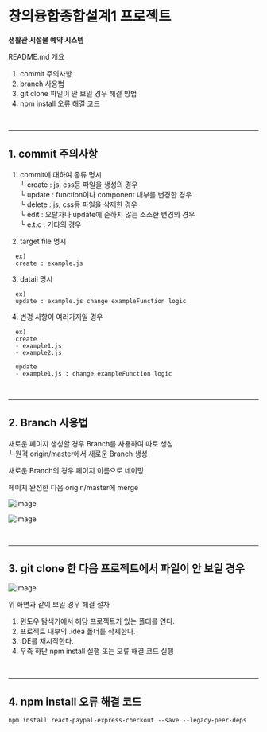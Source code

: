 # 창의융합종합설계1 프로젝트<br>
**생활관 시설물 예약 시스템**

README.md 개요  
1. commit 주의사항
2. branch 사용법
3. git clone 파일이 안 보일 경우 해결 방법
4. npm install 오류 해결 코드

<br>

---

## **1. commit 주의사항**
1. commit에 대하여 종류 명시<br>
  └ create : js, css등 파일을 생성의 경우<br>
  └ update : function이나 component 내부를 변경한 경우<br>
  └ delete : js, css등 파일을 삭제한 경우<br>
  └ edit : 오탈자나 update에 준하지 않는 소소한 변경의 경우<br>
  └ e.t.c : 기타의 경우
  
2. target file 명시<br>
```
  ex)
  create : example.js
```
3.  datail 명시<br>
```
  ex)
  update : example.js change exampleFunction logic
```
4. 변경 사항이 여러가지일 경우<br>
```
  ex)
  create
  - example1.js
  - example2.js
  
  update
  - example1.js : change exampleFunction logic
```
<br>

---

## **2. Branch 사용법**<br>
새로운 페이지 생성할 경우 Branch를 사용하여 따로 생성<br>
    └ 원격 origin/master에서 새로운 Branch 생성 

새로운 Branch의 경우 페이지 이름으로 네이밍

페이지 완성한 다음 origin/master에 merge
<br>

![image](https://user-images.githubusercontent.com/67218734/201326208-669aac73-00fd-4c7a-8ed2-666956972aa6.png)

![image](https://user-images.githubusercontent.com/67218734/201326308-0ccea3e1-e0cb-4c10-bc2b-a4e958ea340e.png)

<br>

---

## **3. git clone 한 다음 프로젝트에서 파일이 안 보일 경우**
![image](https://user-images.githubusercontent.com/67218734/201525954-1d425e9e-8603-4508-b2f4-1694a1f5c027.png)

위 화면과 같이 보일 경우 해결 절차
1. 윈도우 탐색기에서 해당 프로젝트가 있는 폴더를 연다.
2. 프로젝트 내부의 .idea 폴더를 삭제한다.
3. IDE를 재시작한다.
4. 우측 하단 npm install 실행 또는 오류 해결 코드 실행

<br>

---

## **4. npm install 오류 해결 코드**
```
npm install react-paypal-express-checkout --save --legacy-peer-deps
```
<br>
